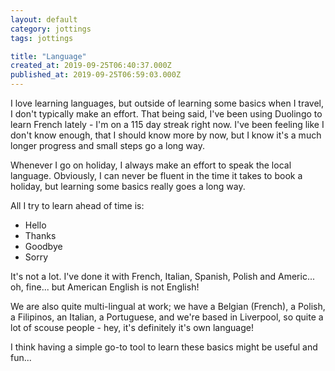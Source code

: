 ```yaml
---
layout: default
category: jottings
tags: jottings

title: "Language"
created_at: 2019-09-25T06:40:37.000Z
published_at: 2019-09-25T06:59:03.000Z
---
```

I love learning languages, but outside of learning some basics when I travel, I don't typically make an effort. That being said, I've been using Duolingo to learn French lately - I'm on a 115 day streak right now. I've been feeling like I don't know enough, that I should know more by now, but I know it's a much longer progress and small steps go a long way.

Whenever I go on holiday, I always make an effort to speak the local language. Obviously, I can never be fluent in the time it takes to book a holiday, but learning some basics really goes a long way.

All I try to learn ahead of time is:

*   Hello
*   Thanks
*   Goodbye
*   Sorry

It's not a lot. I've done it with French, Italian, Spanish, Polish and Americ... oh, fine... but American English is not English!

We are also quite multi-lingual at work; we have a Belgian (French), a Polish, a Filipinos, an Italian, a Portuguese, and we're based in Liverpool, so quite a lot of scouse people - hey, it's definitely it's own language!

I think having a simple go-to tool to learn these basics might be useful and fun...
